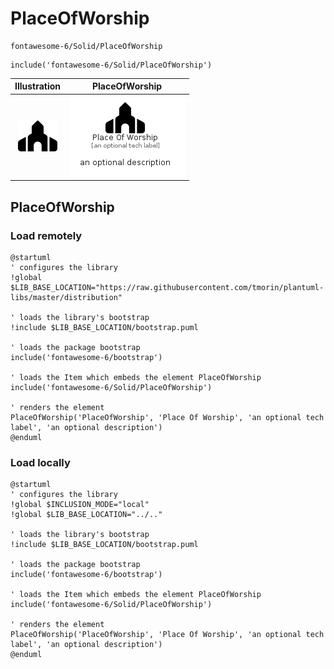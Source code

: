 # PlaceOfWorship


```text
fontawesome-6/Solid/PlaceOfWorship
```

```text
include('fontawesome-6/Solid/PlaceOfWorship')
```



| Illustration | PlaceOfWorship |
| :---: | :---: |
| ![illustration for Illustration](../../fontawesome-6/Solid/PlaceOfWorship.png) | ![illustration for PlaceOfWorship](../../fontawesome-6/Solid/PlaceOfWorship.Local.png) |




## PlaceOfWorship

### Load remotely
```plantuml
@startuml
' configures the library
!global $LIB_BASE_LOCATION="https://raw.githubusercontent.com/tmorin/plantuml-libs/master/distribution"

' loads the library's bootstrap
!include $LIB_BASE_LOCATION/bootstrap.puml

' loads the package bootstrap
include('fontawesome-6/bootstrap')

' loads the Item which embeds the element PlaceOfWorship
include('fontawesome-6/Solid/PlaceOfWorship')

' renders the element
PlaceOfWorship('PlaceOfWorship', 'Place Of Worship', 'an optional tech label', 'an optional description')
@enduml
```

### Load locally
```plantuml
@startuml
' configures the library
!global $INCLUSION_MODE="local"
!global $LIB_BASE_LOCATION="../.."

' loads the library's bootstrap
!include $LIB_BASE_LOCATION/bootstrap.puml

' loads the package bootstrap
include('fontawesome-6/bootstrap')

' loads the Item which embeds the element PlaceOfWorship
include('fontawesome-6/Solid/PlaceOfWorship')

' renders the element
PlaceOfWorship('PlaceOfWorship', 'Place Of Worship', 'an optional tech label', 'an optional description')
@enduml
```


